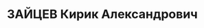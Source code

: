 ---
title: ЗАЙЦЕВ Кирик Александрович
description: 'Род. в 1910, Тульская губ., Крапивенский уезд, пос. Горбачево, русский,
  обр.: незаконченное высшее, б/п. Проживал: Тульская обл., пос. Товарково, ул. Кирова,
  д. 33. Гл. инженер 1-й Павловской шахты треста "Товарковуголь".

  Арестован 16.05.1937. Обв. в участии в к.-р. террористической организации. Приговор:
  ВК ВС СССР, 08.10.1937 – ВМН. Расстрелян 08.10.1937, г.Москва.

  Реабилитирован ВК ВС СССР 16.01.1957'
---